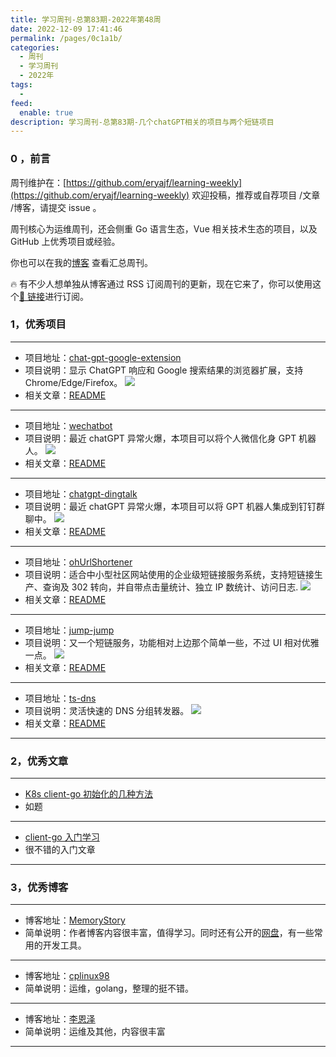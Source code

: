 ```yaml
---
title: 学习周刊-总第83期-2022年第48周
date: 2022-12-09 17:41:46
permalink: /pages/0c1a1b/
categories:
  - 周刊
  - 学习周刊
  - 2022年
tags:
  -
feed:
  enable: true
description: 学习周刊-总第83期-几个chatGPT相关的项目与两个短链项目
---
```


### 0 ，前言

周刊维护在：[https://github.com/eryajf/learning-weekly](https://github.com/eryajf/learning-weekly) 欢迎投稿，推荐或自荐项目 /文章 /博客，请提交 issue 。

周刊核心为运维周刊，还会侧重 Go 语言生态，Vue 相关技术生态的项目，以及 GitHub 上优秀项目或经验。

你也可以在我的[博客](https://wiki.eryajf.net/learning-weekly/) 查看汇总周刊。

🔥 有不少人想单独从博客通过 RSS 订阅周刊的更新，现在它来了，你可以使用这个[🔗 链接](https://wiki.eryajf.net/learning-weekly.xml)进行订阅。

### 1，优秀项目

---

- 项目地址：[chat-gpt-google-extension](https://github.com/wong2/chat-gpt-google-extension)
- 项目说明：显示 ChatGPT 响应和 Google 搜索结果的浏览器扩展，支持 Chrome/Edge/Firefox。
  ![](http://t.eryajf.net/imgs/2022/12/5b86f7ad87808970.png)
- 相关文章：[README](https://github.com/wong2/chat-gpt-google-extension#readme)

---

- 项目地址：[wechatbot](https://github.com/869413421/wechatbot)
- 项目说明：最近 chatGPT 异常火爆，本项目可以将个人微信化身 GPT 机器人。
  ![](http://t.eryajf.net/imgs/2022/12/119c9c3112b36bbc.jpg)
- 相关文章：[README](https://github.com/869413421/wechatbot#readme)

---

- 项目地址：[chatgpt-dingtalk](https://github.com/eryajf/chatgpt-dingtalk)
- 项目说明：最近 chatGPT 异常火爆，本项目可以将 GPT 机器人集成到钉钉群聊中。
  ![](http://t.eryajf.net/imgs/2022/12/2ad746f6fce04369.png)
- 相关文章：[README](https://github.com/eryajf/chatgpt-dingtalk#readme)

---

- 项目地址：[ohUrlShortener](https://github.com/barats/ohUrlShortener)
- 项目说明：适合中小型社区网站使用的企业级短链接服务系统，支持短链接生产、查询及 302 转向，并自带点击量统计、独立 IP 数统计、访问日志.
  ![](http://t.eryajf.net/imgs/2022/11/00887474769cb30b.png)
- 相关文章：[README](https://github.com/barats/ohUrlShortener#readme)

---

- 项目地址：[jump-jump](https://github.com/jwma/jump-jump)
- 项目说明：又一个短链服务，功能相对上边那个简单一些，不过 UI 相对优雅一点。
  ![](http://t.eryajf.net/imgs/2022/11/b071a25b7e2dd6d8.png)
- 相关文章：[README](https://github.com/jwma/jump-jump#readme)

---

- 项目地址：[ts-dns](https://github.com/wolf-joe/ts-dns)
- 项目说明：灵活快速的 DNS 分组转发器。
  ![](http://t.eryajf.net/imgs/2022/12/554fe2dfd914b6ae.png)
- 相关文章：[README](https://github.com/wolf-joe/ts-dns#readme)

---

### 2，优秀文章

---

- [K8s client-go 初始化的几种方法](http://hindung.cn/posts/26/)
- 如题

---

- [client-go 入门学习](https://blog.51cto.com/u_15197573/5333515?articleABtest=1#_21)
- 很不错的入门文章

---

### 3，优秀博客

---

- 博客地址：[MemoryStory](https://cnxiaobai.com/)
- 简单说明：作者博客内容很丰富，值得学习。同时还有公开的[网盘](https://file.cnxiaobai.com/)，有一些常用的开发工具。

---

- 博客地址：[cplinux98](https://www.linux98.com/)
- 简单说明：运维，golang，整理的挺不错。

---

- 博客地址：[李恩泽](https://lienze.tech/#)
- 简单说明：运维及其他，内容很丰富

---
